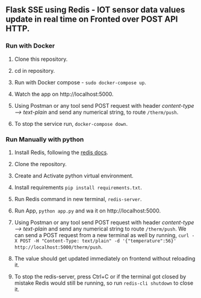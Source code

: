 ## Flask SSE using Redis - IOT sensor data values update in real time on Fronted over POST API HTTP.

### Run with Docker

1. Clone this repository.

2. cd in repository.

3. Run with Docker compose - `sudo docker-compose up`.

4. Watch the app on http://localhost:5000.

5. Using Postman or any tool send POST request with header *content-type --> text-plain* and send any numerical string, to route `/therm/push`.

6. To stop the service run, `docker-compose down`.


### Run Manually with python

1. Install Redis, following the [redis docs](https://redis.io/topics/quickstart).

2. Clone the repository.

3. Create and Activate python virtual environment.

4. Install requirements `pip install requirements.txt`.

5. Run Redis command in new terminal, `redis-server`.

6. Run App, `python app.py` and wa it on http://localhost:5000.

7. Using Postman or any tool send POST request with header *content-type --> text-plain* and send any numerical string to route `/therm/push`. We can send a POST request from a new terminal as well by running, 
`curl -X POST -H "Content-Type: text/plain" -d '{"temperature":56}' http://localhost:5000/therm/push`. 

8. The value should get updated immediately on frontend without reloading it.

9. To stop the redis-server, press Ctrl+C or if the terminal got closed by mistake Redis would still be running, so run `redis-cli shutdown` to close it.

